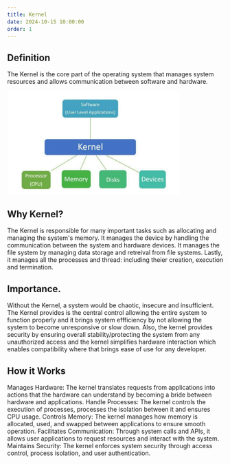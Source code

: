 ```yaml
---
title: Kernel
date: 2024-10-15 10:00:00
order: 1
---
```


## Definition
The Kernel is the core part of the operating system that manages system resources and allows communication between software and hardware.

<img src="./img/kernel.png" alt="kernel diagram" width= "400"/>

## Why Kernel?
The Kernel is responsible for many important tasks such as allocating and managing the system's memory. It manages the device by handling the communication between the system and hardware devices. It manages the file system by managing data storage and retreival from file systems. Lastly, it manages all the processes and thread: including theier creation, execution and termination. 

## Importance.
Without the Kernel, a system would be chaotic, insecure and insufficient. The Kernel provides is the central control allowing the entire system to function properly and it brings system effficiency by not allowing the system to become unresponsive or slow down. Also, the kernel provides security by ensuring overall stability/protecting the system from any unauthorized access and the kernel simplifies hardware interaction which enables compatibility where that brings ease of use for any developer.  

## How it Works
Manages Hardware: The kernel translates requests from applications into actions that the hardware can understand by becoming a bride between hardware and applications.
Handle Processes: The kernel controls the execution of processes, processes the isolation between it and ensures CPU usage.
Controls Memory: The kernel manages how memory is allocated, used, and swapped between applications to ensure smooth operation.
Facilitates Communication: Through system calls and APIs, it allows user applications to request resources and interact with the system.
Maintains Security: The kernel enforces system security through access control, process isolation, and user authentication.
